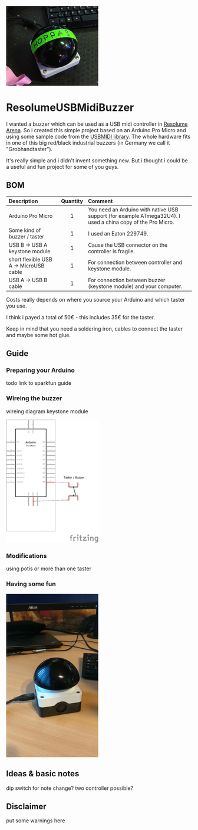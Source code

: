 <img src="https://github.com/marvyyyn/ResolumeUSBMidiBuzzer/raw/master/buzzer.jpg" width="250">

# ResolumeUSBMidiBuzzer

I wanted a buzzer which can be used as a USB midi controller in [Resolume Arena](https://www.resolume.com). So i created this simple project based on an Arduino Pro Micro and using some sample code from the [USBMIDI library](https://github.com/BlokasLabs/USBMIDI). The whole hardware fits in one of this big red/black industrial buzzers (in Germany we call it "Grobhandtaster").

It's really simple and i didn't invent something new. But i thought i could be a useful and fun project for some of you guys.


## BOM
| Description       | Quantity  |   Comment         
| :------------- |:-------------:|:-------------|
| Arduino Pro Micro    | 1 |	You need an Arduino with native USB support (for example ATmega32U4). I used a china copy of the Pro Micro.  
| Some kind of buzzer / taster     | 1 | I used an Eaton 229749.
| USB B -> USB A keystone module | 1  |   Cause the USB connector on the controller is fragile.
| short flexible USB A -> MicroUSB cable| 1     |  For connection between controller and keystone module.
| USB A -> USB B cable| 1     |  For connection between buzzer (keystone module) and your computer.

Costs really depends on where you source your Arduino and which taster you use. 

I think i payed a total of 50€ - this includes 35€ for the taster.

Keep in mind that you need a soldering iron, cables to connect the taster and maybe some hot glue.
## Guide 
### Preparing your Arduino
todo 
link to sparkfun guide

### Wireing the buzzer
wireing diagram keystone module 

<img src="https://github.com/marvyyyn/ResolumeUSBMidiBuzzer/raw/master/wireing.png" width="250">

### Modifications
using potis or more than one taster

### Having some fun
<img src="https://github.com/marvyyyn/ResolumeUSBMidiBuzzer/raw/master/fun.gif" width="250">

## Ideas & basic notes
dip switch for note change?
two controller possible?

## Disclaimer
put some warnings here
